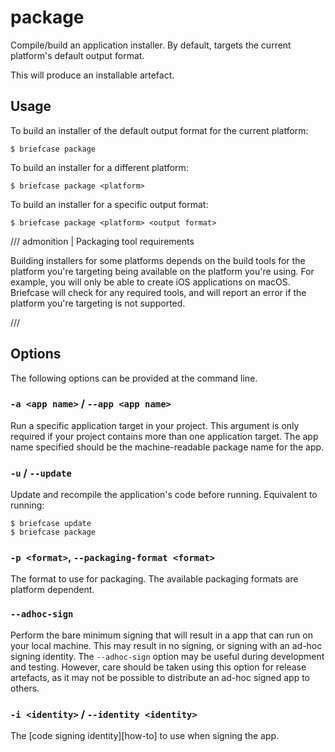 # package

Compile/build an application installer. By default, targets the current
platform's default output format.

This will produce an installable artefact.

## Usage

To build an installer of the default output format for the current
platform:

```console
$ briefcase package
```

To build an installer for a different platform:

```console
$ briefcase package <platform>
```

To build an installer for a specific output format:

```console
$ briefcase package <platform> <output format>
```

/// admonition | Packaging tool requirements

Building installers for some platforms depends on the build tools for
the platform you're targeting being available on the platform you're
using. For example, you will only be able to create iOS applications on
macOS. Briefcase will check for any required tools, and will report an
error if the platform you're targeting is not supported.

///

## Options

The following options can be provided at the command line.

### `-a <app name>` / `--app <app name>`

Run a specific application target in your project. This argument is only
required if your project contains more than one application target. The
app name specified should be the machine-readable package name for the
app.

### `-u` / `--update`

Update and recompile the application's code before running. Equivalent
to running:

```console
$ briefcase update
$ briefcase package
```

### `-p <format>`, `--packaging-format <format>`

The format to use for packaging. The available packaging formats are
platform dependent.

### `--adhoc-sign`

Perform the bare minimum signing that will result in a app that can run
on your local machine. This may result in no signing, or signing with an
ad-hoc signing identity. The `--adhoc-sign` option may be useful during
development and testing. However, care should be taken using this option
for release artefacts, as it may not be possible to distribute an ad-hoc
signed app to others.

### `-i <identity>` / `--identity <identity>`

The
[code signing identity][how-to] to use when signing the app.
